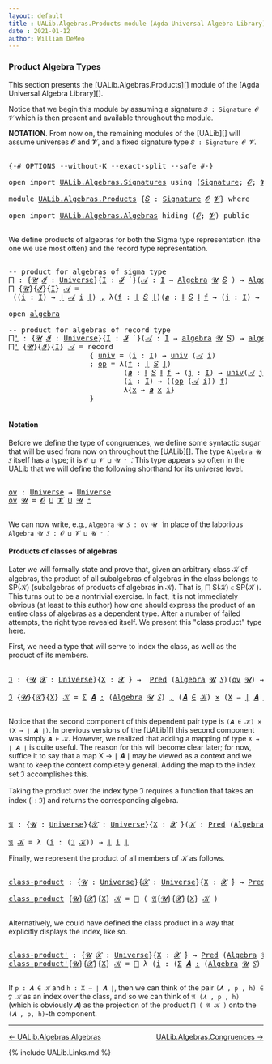 ```yaml
---
layout: default
title : UALib.Algebras.Products module (Agda Universal Algebra Library)
date : 2021-01-12
author: William DeMeo
---
```



### <a id="product-algebra-types">Product Algebra Types</a>

This section presents the [UALib.Algebras.Products][] module of the [Agda Universal Algebra Library][].

Notice that we begin this module by assuming a signature `𝑆 : Signature 𝓞 𝓥` which is then present and available throughout the module.

**NOTATION**.  From now on, the remaining modules of the [UALib][] will assume universes 𝓞 and 𝓥, and a fixed signature type `𝑆 : Signature 𝓞 𝓥`.

<pre class="Agda">

<a id="603" class="Symbol">{-#</a> <a id="607" class="Keyword">OPTIONS</a> <a id="615" class="Pragma">--without-K</a> <a id="627" class="Pragma">--exact-split</a> <a id="641" class="Pragma">--safe</a> <a id="648" class="Symbol">#-}</a>

<a id="653" class="Keyword">open</a> <a id="658" class="Keyword">import</a> <a id="665" href="UALib.Algebras.Signatures.html" class="Module">UALib.Algebras.Signatures</a> <a id="691" class="Keyword">using</a> <a id="697" class="Symbol">(</a><a id="698" href="UALib.Algebras.Signatures.html#1419" class="Function">Signature</a><a id="707" class="Symbol">;</a> <a id="709" href="universes.html#613" class="Generalizable">𝓞</a><a id="710" class="Symbol">;</a> <a id="712" href="universes.html#617" class="Generalizable">𝓥</a><a id="713" class="Symbol">)</a>

<a id="716" class="Keyword">module</a> <a id="723" href="UALib.Algebras.Products.html" class="Module">UALib.Algebras.Products</a> <a id="747" class="Symbol">{</a><a id="748" href="UALib.Algebras.Products.html#748" class="Bound">𝑆</a> <a id="750" class="Symbol">:</a> <a id="752" href="UALib.Algebras.Signatures.html#1419" class="Function">Signature</a> <a id="762" href="universes.html#613" class="Generalizable">𝓞</a> <a id="764" href="universes.html#617" class="Generalizable">𝓥</a><a id="765" class="Symbol">}</a> <a id="767" class="Keyword">where</a>

<a id="774" class="Keyword">open</a> <a id="779" class="Keyword">import</a> <a id="786" href="UALib.Algebras.Algebras.html" class="Module">UALib.Algebras.Algebras</a> <a id="810" class="Keyword">hiding</a> <a id="817" class="Symbol">(</a><a id="818" href="universes.html#613" class="Generalizable">𝓞</a><a id="819" class="Symbol">;</a> <a id="821" href="universes.html#617" class="Generalizable">𝓥</a><a id="822" class="Symbol">)</a> <a id="824" class="Keyword">public</a>

</pre>

We define products of algebras for both the Sigma type representation (the one we use most often) and the record type representation.

<pre class="Agda">

<a id="993" class="Comment">-- product for algebras of sigma type</a>
<a id="⨅"></a><a id="1031" href="UALib.Algebras.Products.html#1031" class="Function">⨅</a> <a id="1033" class="Symbol">:</a> <a id="1035" class="Symbol">{</a><a id="1036" href="UALib.Algebras.Products.html#1036" class="Bound">𝓤</a> <a id="1038" href="UALib.Algebras.Products.html#1038" class="Bound">𝓘</a> <a id="1040" class="Symbol">:</a> <a id="1042" href="universes.html#551" class="Postulate">Universe</a><a id="1050" class="Symbol">}{</a><a id="1052" href="UALib.Algebras.Products.html#1052" class="Bound">I</a> <a id="1054" class="Symbol">:</a> <a id="1056" href="UALib.Algebras.Products.html#1038" class="Bound">𝓘</a> <a id="1058" href="universes.html#758" class="Function Operator">̇</a> <a id="1060" class="Symbol">}(</a><a id="1062" href="UALib.Algebras.Products.html#1062" class="Bound">𝒜</a> <a id="1064" class="Symbol">:</a> <a id="1066" href="UALib.Algebras.Products.html#1052" class="Bound">I</a> <a id="1068" class="Symbol">→</a> <a id="1070" href="UALib.Algebras.Algebras.html#781" class="Function">Algebra</a> <a id="1078" href="UALib.Algebras.Products.html#1036" class="Bound">𝓤</a> <a id="1080" href="UALib.Algebras.Products.html#748" class="Bound">𝑆</a> <a id="1082" class="Symbol">)</a> <a id="1084" class="Symbol">→</a> <a id="1086" href="UALib.Algebras.Algebras.html#781" class="Function">Algebra</a> <a id="1094" class="Symbol">(</a><a id="1095" href="UALib.Algebras.Products.html#1038" class="Bound">𝓘</a> <a id="1097" href="Agda.Primitive.html#636" class="Primitive Operator">⊔</a> <a id="1099" href="UALib.Algebras.Products.html#1036" class="Bound">𝓤</a><a id="1100" class="Symbol">)</a> <a id="1102" href="UALib.Algebras.Products.html#748" class="Bound">𝑆</a>
<a id="1104" href="UALib.Algebras.Products.html#1031" class="Function">⨅</a> <a id="1106" class="Symbol">{</a><a id="1107" href="UALib.Algebras.Products.html#1107" class="Bound">𝓤</a><a id="1108" class="Symbol">}{</a><a id="1110" href="UALib.Algebras.Products.html#1110" class="Bound">𝓘</a><a id="1111" class="Symbol">}{</a><a id="1113" href="UALib.Algebras.Products.html#1113" class="Bound">I</a><a id="1114" class="Symbol">}</a> <a id="1116" href="UALib.Algebras.Products.html#1116" class="Bound">𝒜</a> <a id="1118" class="Symbol">=</a>
 <a id="1121" class="Symbol">((</a><a id="1123" href="UALib.Algebras.Products.html#1123" class="Bound">i</a> <a id="1125" class="Symbol">:</a> <a id="1127" href="UALib.Algebras.Products.html#1113" class="Bound">I</a><a id="1128" class="Symbol">)</a> <a id="1130" class="Symbol">→</a> <a id="1132" href="UALib.Prelude.Preliminaries.html#11659" class="Function Operator">∣</a> <a id="1134" href="UALib.Algebras.Products.html#1116" class="Bound">𝒜</a> <a id="1136" href="UALib.Algebras.Products.html#1123" class="Bound">i</a> <a id="1138" href="UALib.Prelude.Preliminaries.html#11659" class="Function Operator">∣</a><a id="1139" class="Symbol">)</a> <a id="1141" href="MGS-MLTT.html#2929" class="InductiveConstructor Operator">,</a> <a id="1143" class="Symbol">λ(</a><a id="1145" href="UALib.Algebras.Products.html#1145" class="Bound">f</a> <a id="1147" class="Symbol">:</a> <a id="1149" href="UALib.Prelude.Preliminaries.html#11659" class="Function Operator">∣</a> <a id="1151" href="UALib.Algebras.Products.html#748" class="Bound">𝑆</a> <a id="1153" href="UALib.Prelude.Preliminaries.html#11659" class="Function Operator">∣</a><a id="1154" class="Symbol">)(</a><a id="1156" href="UALib.Algebras.Products.html#1156" class="Bound">𝒂</a> <a id="1158" class="Symbol">:</a> <a id="1160" href="UALib.Prelude.Preliminaries.html#11740" class="Function Operator">∥</a> <a id="1162" href="UALib.Algebras.Products.html#748" class="Bound">𝑆</a> <a id="1164" href="UALib.Prelude.Preliminaries.html#11740" class="Function Operator">∥</a> <a id="1166" href="UALib.Algebras.Products.html#1145" class="Bound">f</a> <a id="1168" class="Symbol">→</a> <a id="1170" class="Symbol">(</a><a id="1171" href="UALib.Algebras.Products.html#1171" class="Bound">j</a> <a id="1173" class="Symbol">:</a> <a id="1175" href="UALib.Algebras.Products.html#1113" class="Bound">I</a><a id="1176" class="Symbol">)</a> <a id="1178" class="Symbol">→</a> <a id="1180" href="UALib.Prelude.Preliminaries.html#11659" class="Function Operator">∣</a> <a id="1182" href="UALib.Algebras.Products.html#1116" class="Bound">𝒜</a> <a id="1184" href="UALib.Algebras.Products.html#1171" class="Bound">j</a> <a id="1186" href="UALib.Prelude.Preliminaries.html#11659" class="Function Operator">∣</a><a id="1187" class="Symbol">)(</a><a id="1189" href="UALib.Algebras.Products.html#1189" class="Bound">i</a> <a id="1191" class="Symbol">:</a> <a id="1193" href="UALib.Algebras.Products.html#1113" class="Bound">I</a><a id="1194" class="Symbol">)</a> <a id="1196" class="Symbol">→</a> <a id="1198" class="Symbol">(</a><a id="1199" href="UALib.Algebras.Products.html#1145" class="Bound">f</a> <a id="1201" href="UALib.Algebras.Algebras.html#2971" class="Function Operator">̂</a> <a id="1203" href="UALib.Algebras.Products.html#1116" class="Bound">𝒜</a> <a id="1205" href="UALib.Algebras.Products.html#1189" class="Bound">i</a><a id="1206" class="Symbol">)</a> <a id="1208" class="Symbol">λ{</a><a id="1210" href="UALib.Algebras.Products.html#1210" class="Bound">x</a> <a id="1212" class="Symbol">→</a> <a id="1214" href="UALib.Algebras.Products.html#1156" class="Bound">𝒂</a> <a id="1216" href="UALib.Algebras.Products.html#1210" class="Bound">x</a> <a id="1218" href="UALib.Algebras.Products.html#1189" class="Bound">i</a><a id="1219" class="Symbol">}</a>

<a id="1222" class="Keyword">open</a> <a id="1227" href="UALib.Algebras.Algebras.html#1977" class="Module">algebra</a>

<a id="1236" class="Comment">-- product for algebras of record type</a>
<a id="⨅&#39;"></a><a id="1275" href="UALib.Algebras.Products.html#1275" class="Function">⨅&#39;</a> <a id="1278" class="Symbol">:</a> <a id="1280" class="Symbol">{</a><a id="1281" href="UALib.Algebras.Products.html#1281" class="Bound">𝓤</a> <a id="1283" href="UALib.Algebras.Products.html#1283" class="Bound">𝓘</a> <a id="1285" class="Symbol">:</a> <a id="1287" href="universes.html#551" class="Postulate">Universe</a><a id="1295" class="Symbol">}{</a><a id="1297" href="UALib.Algebras.Products.html#1297" class="Bound">I</a> <a id="1299" class="Symbol">:</a> <a id="1301" href="UALib.Algebras.Products.html#1283" class="Bound">𝓘</a> <a id="1303" href="universes.html#758" class="Function Operator">̇</a> <a id="1305" class="Symbol">}(</a><a id="1307" href="UALib.Algebras.Products.html#1307" class="Bound">𝒜</a> <a id="1309" class="Symbol">:</a> <a id="1311" href="UALib.Algebras.Products.html#1297" class="Bound">I</a> <a id="1313" class="Symbol">→</a> <a id="1315" href="UALib.Algebras.Algebras.html#1977" class="Record">algebra</a> <a id="1323" href="UALib.Algebras.Products.html#1281" class="Bound">𝓤</a> <a id="1325" href="UALib.Algebras.Products.html#748" class="Bound">𝑆</a><a id="1326" class="Symbol">)</a> <a id="1328" class="Symbol">→</a> <a id="1330" href="UALib.Algebras.Algebras.html#1977" class="Record">algebra</a> <a id="1338" class="Symbol">(</a><a id="1339" href="UALib.Algebras.Products.html#1283" class="Bound">𝓘</a> <a id="1341" href="Agda.Primitive.html#636" class="Primitive Operator">⊔</a> <a id="1343" href="UALib.Algebras.Products.html#1281" class="Bound">𝓤</a><a id="1344" class="Symbol">)</a> <a id="1346" href="UALib.Algebras.Products.html#748" class="Bound">𝑆</a>
<a id="1348" href="UALib.Algebras.Products.html#1275" class="Function">⨅&#39;</a> <a id="1351" class="Symbol">{</a><a id="1352" href="UALib.Algebras.Products.html#1352" class="Bound">𝓤</a><a id="1353" class="Symbol">}{</a><a id="1355" href="UALib.Algebras.Products.html#1355" class="Bound">𝓘</a><a id="1356" class="Symbol">}{</a><a id="1358" href="UALib.Algebras.Products.html#1358" class="Bound">I</a><a id="1359" class="Symbol">}</a> <a id="1361" href="UALib.Algebras.Products.html#1361" class="Bound">𝒜</a> <a id="1363" class="Symbol">=</a> <a id="1365" class="Keyword">record</a>
                   <a id="1391" class="Symbol">{</a> <a id="1393" href="UALib.Algebras.Algebras.html#2075" class="Field">univ</a> <a id="1398" class="Symbol">=</a> <a id="1400" class="Symbol">(</a><a id="1401" href="UALib.Algebras.Products.html#1401" class="Bound">i</a> <a id="1403" class="Symbol">:</a> <a id="1405" href="UALib.Algebras.Products.html#1358" class="Bound">I</a><a id="1406" class="Symbol">)</a> <a id="1408" class="Symbol">→</a> <a id="1410" href="UALib.Algebras.Algebras.html#2075" class="Field">univ</a> <a id="1415" class="Symbol">(</a><a id="1416" href="UALib.Algebras.Products.html#1361" class="Bound">𝒜</a> <a id="1418" href="UALib.Algebras.Products.html#1401" class="Bound">i</a><a id="1419" class="Symbol">)</a>
                   <a id="1440" class="Symbol">;</a> <a id="1442" href="UALib.Algebras.Algebras.html#2089" class="Field">op</a> <a id="1445" class="Symbol">=</a> <a id="1447" class="Symbol">λ(</a><a id="1449" href="UALib.Algebras.Products.html#1449" class="Bound">f</a> <a id="1451" class="Symbol">:</a> <a id="1453" href="UALib.Prelude.Preliminaries.html#11659" class="Function Operator">∣</a> <a id="1455" href="UALib.Algebras.Products.html#748" class="Bound">𝑆</a> <a id="1457" href="UALib.Prelude.Preliminaries.html#11659" class="Function Operator">∣</a><a id="1458" class="Symbol">)</a>
                           <a id="1487" class="Symbol">(</a><a id="1488" href="UALib.Algebras.Products.html#1488" class="Bound">𝒂</a> <a id="1490" class="Symbol">:</a> <a id="1492" href="UALib.Prelude.Preliminaries.html#11740" class="Function Operator">∥</a> <a id="1494" href="UALib.Algebras.Products.html#748" class="Bound">𝑆</a> <a id="1496" href="UALib.Prelude.Preliminaries.html#11740" class="Function Operator">∥</a> <a id="1498" href="UALib.Algebras.Products.html#1449" class="Bound">f</a> <a id="1500" class="Symbol">→</a> <a id="1502" class="Symbol">(</a><a id="1503" href="UALib.Algebras.Products.html#1503" class="Bound">j</a> <a id="1505" class="Symbol">:</a> <a id="1507" href="UALib.Algebras.Products.html#1358" class="Bound">I</a><a id="1508" class="Symbol">)</a> <a id="1510" class="Symbol">→</a> <a id="1512" href="UALib.Algebras.Algebras.html#2075" class="Field">univ</a><a id="1516" class="Symbol">(</a><a id="1517" href="UALib.Algebras.Products.html#1361" class="Bound">𝒜</a> <a id="1519" href="UALib.Algebras.Products.html#1503" class="Bound">j</a><a id="1520" class="Symbol">))</a>
                           <a id="1550" class="Symbol">(</a><a id="1551" href="UALib.Algebras.Products.html#1551" class="Bound">i</a> <a id="1553" class="Symbol">:</a> <a id="1555" href="UALib.Algebras.Products.html#1358" class="Bound">I</a><a id="1556" class="Symbol">)</a> <a id="1558" class="Symbol">→</a> <a id="1560" class="Symbol">((</a><a id="1562" href="UALib.Algebras.Algebras.html#2089" class="Field">op</a> <a id="1565" class="Symbol">(</a><a id="1566" href="UALib.Algebras.Products.html#1361" class="Bound">𝒜</a> <a id="1568" href="UALib.Algebras.Products.html#1551" class="Bound">i</a><a id="1569" class="Symbol">))</a> <a id="1572" href="UALib.Algebras.Products.html#1449" class="Bound">f</a><a id="1573" class="Symbol">)</a>
                           <a id="1602" class="Symbol">λ{</a><a id="1604" href="UALib.Algebras.Products.html#1604" class="Bound">x</a> <a id="1606" class="Symbol">→</a> <a id="1608" href="UALib.Algebras.Products.html#1488" class="Bound">𝒂</a> <a id="1610" href="UALib.Algebras.Products.html#1604" class="Bound">x</a> <a id="1612" href="UALib.Algebras.Products.html#1551" class="Bound">i</a><a id="1613" class="Symbol">}</a>
                   <a id="1634" class="Symbol">}</a>

</pre>



#### <a id="notation">Notation</a>

Before we define the type of congruences, we define some syntactic sugar that will be used from now on throughout the [UALib][]. The type `Algebra 𝓤 𝑆` itself has a type; it is `𝓞 ⊔ 𝓥 ⊔ 𝓤 ⁺ ̇`. This type appears so often in the UALib that we will define the following shorthand for its universe level. 

<pre class="Agda">

<a id="ov"></a><a id="2005" href="UALib.Algebras.Products.html#2005" class="Function">ov</a> <a id="2008" class="Symbol">:</a> <a id="2010" href="universes.html#551" class="Postulate">Universe</a> <a id="2019" class="Symbol">→</a> <a id="2021" href="universes.html#551" class="Postulate">Universe</a>
<a id="2030" href="UALib.Algebras.Products.html#2005" class="Function">ov</a> <a id="2033" href="UALib.Algebras.Products.html#2033" class="Bound">𝓤</a> <a id="2035" class="Symbol">=</a> <a id="2037" href="UALib.Algebras.Products.html#762" class="Bound">𝓞</a> <a id="2039" href="Agda.Primitive.html#636" class="Primitive Operator">⊔</a> <a id="2041" href="UALib.Algebras.Products.html#764" class="Bound">𝓥</a> <a id="2043" href="Agda.Primitive.html#636" class="Primitive Operator">⊔</a> <a id="2045" href="UALib.Algebras.Products.html#2033" class="Bound">𝓤</a> <a id="2047" href="universes.html#527" class="Primitive Operator">⁺</a>

</pre>

We can now write, e.g., `Algebra 𝓤 𝑆 : ov 𝓤 ̇` in place of the laborious `Algebra 𝓤 𝑆 : 𝓞 ⊔ 𝓥 ⊔ 𝓤 ⁺ ̇`.



#### <a id="products-of-classes-of-algebras">Products of classes of algebras</a>

Later we will formally state and prove that, given an arbitrary class 𝒦 of algebras, the product of all subalgebras of algebras in the class belongs to SP(𝒦) (subalgebras of products of algebras in 𝒦). That is, ⨅ S(𝒦) ∈ SP(𝒦 ). This turns out to be a nontrivial exercise. In fact, it is not immediately obvious (at least to this author) how one should express the product of an entire class of algebras as a dependent type. After a number of failed attempts, the right type revealed itself. We present this "class product" type here.

First, we need a type that will serve to index the class, as well as the product of its members.

<pre class="Agda">

<a id="ℑ"></a><a id="2898" href="UALib.Algebras.Products.html#2898" class="Function">ℑ</a> <a id="2900" class="Symbol">:</a> <a id="2902" class="Symbol">{</a><a id="2903" href="UALib.Algebras.Products.html#2903" class="Bound">𝓤</a> <a id="2905" href="UALib.Algebras.Products.html#2905" class="Bound">𝓧</a> <a id="2907" class="Symbol">:</a> <a id="2909" href="universes.html#551" class="Postulate">Universe</a><a id="2917" class="Symbol">}{</a><a id="2919" href="UALib.Algebras.Products.html#2919" class="Bound">X</a> <a id="2921" class="Symbol">:</a> <a id="2923" href="UALib.Algebras.Products.html#2905" class="Bound">𝓧</a> <a id="2925" href="universes.html#758" class="Function Operator">̇</a><a id="2926" class="Symbol">}</a> <a id="2928" class="Symbol">→</a>  <a id="2931" href="UALib.Relations.Unary.html#1088" class="Function">Pred</a> <a id="2936" class="Symbol">(</a><a id="2937" href="UALib.Algebras.Algebras.html#781" class="Function">Algebra</a> <a id="2945" href="UALib.Algebras.Products.html#2903" class="Bound">𝓤</a> <a id="2947" href="UALib.Algebras.Products.html#748" class="Bound">𝑆</a><a id="2948" class="Symbol">)(</a><a id="2950" href="UALib.Algebras.Products.html#2005" class="Function">ov</a> <a id="2953" href="UALib.Algebras.Products.html#2903" class="Bound">𝓤</a><a id="2954" class="Symbol">)</a> <a id="2956" class="Symbol">→</a> <a id="2958" class="Symbol">(</a><a id="2959" href="UALib.Algebras.Products.html#2905" class="Bound">𝓧</a> <a id="2961" href="Agda.Primitive.html#636" class="Primitive Operator">⊔</a> <a id="2963" href="UALib.Algebras.Products.html#2005" class="Function">ov</a> <a id="2966" href="UALib.Algebras.Products.html#2903" class="Bound">𝓤</a><a id="2967" class="Symbol">)</a> <a id="2969" href="universes.html#758" class="Function Operator">̇</a>

<a id="2972" href="UALib.Algebras.Products.html#2898" class="Function">ℑ</a> <a id="2974" class="Symbol">{</a><a id="2975" href="UALib.Algebras.Products.html#2975" class="Bound">𝓤</a><a id="2976" class="Symbol">}{</a><a id="2978" href="UALib.Algebras.Products.html#2978" class="Bound">𝓧</a><a id="2979" class="Symbol">}{</a><a id="2981" href="UALib.Algebras.Products.html#2981" class="Bound">X</a><a id="2982" class="Symbol">}</a> <a id="2984" href="UALib.Algebras.Products.html#2984" class="Bound">𝒦</a> <a id="2986" class="Symbol">=</a> <a id="2988" href="MGS-MLTT.html#3074" class="Function">Σ</a> <a id="2990" href="UALib.Algebras.Products.html#2990" class="Bound">𝑨</a> <a id="2992" href="MGS-MLTT.html#3074" class="Function">꞉</a> <a id="2994" class="Symbol">(</a><a id="2995" href="UALib.Algebras.Algebras.html#781" class="Function">Algebra</a> <a id="3003" href="UALib.Algebras.Products.html#2975" class="Bound">𝓤</a> <a id="3005" href="UALib.Algebras.Products.html#748" class="Bound">𝑆</a><a id="3006" class="Symbol">)</a> <a id="3008" href="MGS-MLTT.html#3074" class="Function">,</a> <a id="3010" class="Symbol">(</a><a id="3011" href="UALib.Algebras.Products.html#2990" class="Bound">𝑨</a> <a id="3013" href="UALib.Relations.Unary.html#2725" class="Function Operator">∈</a> <a id="3015" href="UALib.Algebras.Products.html#2984" class="Bound">𝒦</a><a id="3016" class="Symbol">)</a> <a id="3018" href="MGS-MLTT.html#3515" class="Function Operator">×</a> <a id="3020" class="Symbol">(</a><a id="3021" href="UALib.Algebras.Products.html#2981" class="Bound">X</a> <a id="3023" class="Symbol">→</a> <a id="3025" href="UALib.Prelude.Preliminaries.html#11659" class="Function Operator">∣</a> <a id="3027" href="UALib.Algebras.Products.html#2990" class="Bound">𝑨</a> <a id="3029" href="UALib.Prelude.Preliminaries.html#11659" class="Function Operator">∣</a><a id="3030" class="Symbol">)</a>

</pre>

Notice that the second component of this dependent pair type is `(𝑨 ∈ 𝒦) × (X → ∣ 𝑨 ∣)`.  In previous versions of the [UALib][] this second component was simply `𝑨 ∈ 𝒦`.  However, we realized that adding a mapping of type `X → ∣ 𝑨 ∣` is quite useful.  The reason for this will become clear later; for now, suffice it to say that a map X → ∣ 𝑨 ∣ may be viewed as a context and we want to keep the context completely general.  Adding the map to the index set ℑ accomplishes this.

Taking the product over the index type ℑ requires a function that takes an index (i : ℑ) and returns the corresponding algebra.

<pre class="Agda">

<a id="𝔄"></a><a id="3667" href="UALib.Algebras.Products.html#3667" class="Function">𝔄</a> <a id="3669" class="Symbol">:</a> <a id="3671" class="Symbol">{</a><a id="3672" href="UALib.Algebras.Products.html#3672" class="Bound">𝓤</a> <a id="3674" class="Symbol">:</a> <a id="3676" href="universes.html#551" class="Postulate">Universe</a><a id="3684" class="Symbol">}{</a><a id="3686" href="UALib.Algebras.Products.html#3686" class="Bound">𝓧</a> <a id="3688" class="Symbol">:</a> <a id="3690" href="universes.html#551" class="Postulate">Universe</a><a id="3698" class="Symbol">}{</a><a id="3700" href="UALib.Algebras.Products.html#3700" class="Bound">X</a> <a id="3702" class="Symbol">:</a> <a id="3704" href="UALib.Algebras.Products.html#3686" class="Bound">𝓧</a> <a id="3706" href="universes.html#758" class="Function Operator">̇</a><a id="3707" class="Symbol">}(</a><a id="3709" href="UALib.Algebras.Products.html#3709" class="Bound">𝒦</a> <a id="3711" class="Symbol">:</a> <a id="3713" href="UALib.Relations.Unary.html#1088" class="Function">Pred</a> <a id="3718" class="Symbol">(</a><a id="3719" href="UALib.Algebras.Algebras.html#781" class="Function">Algebra</a> <a id="3727" href="UALib.Algebras.Products.html#3672" class="Bound">𝓤</a> <a id="3729" href="UALib.Algebras.Products.html#748" class="Bound">𝑆</a><a id="3730" class="Symbol">)(</a><a id="3732" href="UALib.Algebras.Products.html#2005" class="Function">ov</a> <a id="3735" href="UALib.Algebras.Products.html#3672" class="Bound">𝓤</a><a id="3736" class="Symbol">))</a> <a id="3739" class="Symbol">→</a> <a id="3741" href="UALib.Algebras.Products.html#2898" class="Function">ℑ</a><a id="3742" class="Symbol">{</a><a id="3743" href="UALib.Algebras.Products.html#3672" class="Bound">𝓤</a><a id="3744" class="Symbol">}{</a><a id="3746" href="UALib.Algebras.Products.html#3686" class="Bound">𝓧</a><a id="3747" class="Symbol">}{</a><a id="3749" href="UALib.Algebras.Products.html#3700" class="Bound">X</a><a id="3750" class="Symbol">}</a> <a id="3752" href="UALib.Algebras.Products.html#3709" class="Bound">𝒦</a> <a id="3754" class="Symbol">→</a> <a id="3756" href="UALib.Algebras.Algebras.html#781" class="Function">Algebra</a> <a id="3764" href="UALib.Algebras.Products.html#3672" class="Bound">𝓤</a> <a id="3766" href="UALib.Algebras.Products.html#748" class="Bound">𝑆</a>

<a id="3769" href="UALib.Algebras.Products.html#3667" class="Function">𝔄</a> <a id="3771" href="UALib.Algebras.Products.html#3771" class="Bound">𝒦</a> <a id="3773" class="Symbol">=</a> <a id="3775" class="Symbol">λ</a> <a id="3777" class="Symbol">(</a><a id="3778" href="UALib.Algebras.Products.html#3778" class="Bound">i</a> <a id="3780" class="Symbol">:</a> <a id="3782" class="Symbol">(</a><a id="3783" href="UALib.Algebras.Products.html#2898" class="Function">ℑ</a> <a id="3785" href="UALib.Algebras.Products.html#3771" class="Bound">𝒦</a><a id="3786" class="Symbol">))</a> <a id="3789" class="Symbol">→</a> <a id="3791" href="UALib.Prelude.Preliminaries.html#11659" class="Function Operator">∣</a> <a id="3793" href="UALib.Algebras.Products.html#3778" class="Bound">i</a> <a id="3795" href="UALib.Prelude.Preliminaries.html#11659" class="Function Operator">∣</a>
</pre>

Finally, we represent the product of all members of 𝒦 as follows.

<pre class="Agda">

<a id="class-product"></a><a id="3890" href="UALib.Algebras.Products.html#3890" class="Function">class-product</a> <a id="3904" class="Symbol">:</a> <a id="3906" class="Symbol">{</a><a id="3907" href="UALib.Algebras.Products.html#3907" class="Bound">𝓤</a> <a id="3909" class="Symbol">:</a> <a id="3911" href="universes.html#551" class="Postulate">Universe</a><a id="3919" class="Symbol">}{</a><a id="3921" href="UALib.Algebras.Products.html#3921" class="Bound">𝓧</a> <a id="3923" class="Symbol">:</a> <a id="3925" href="universes.html#551" class="Postulate">Universe</a><a id="3933" class="Symbol">}{</a><a id="3935" href="UALib.Algebras.Products.html#3935" class="Bound">X</a> <a id="3937" class="Symbol">:</a> <a id="3939" href="UALib.Algebras.Products.html#3921" class="Bound">𝓧</a> <a id="3941" href="universes.html#758" class="Function Operator">̇</a><a id="3942" class="Symbol">}</a> <a id="3944" class="Symbol">→</a> <a id="3946" href="UALib.Relations.Unary.html#1088" class="Function">Pred</a> <a id="3951" class="Symbol">(</a><a id="3952" href="UALib.Algebras.Algebras.html#781" class="Function">Algebra</a> <a id="3960" href="UALib.Algebras.Products.html#3907" class="Bound">𝓤</a> <a id="3962" href="UALib.Algebras.Products.html#748" class="Bound">𝑆</a><a id="3963" class="Symbol">)(</a><a id="3965" href="UALib.Algebras.Products.html#2005" class="Function">ov</a> <a id="3968" href="UALib.Algebras.Products.html#3907" class="Bound">𝓤</a><a id="3969" class="Symbol">)</a> <a id="3971" class="Symbol">→</a> <a id="3973" href="UALib.Algebras.Algebras.html#781" class="Function">Algebra</a> <a id="3981" class="Symbol">(</a><a id="3982" href="UALib.Algebras.Products.html#3921" class="Bound">𝓧</a> <a id="3984" href="Agda.Primitive.html#636" class="Primitive Operator">⊔</a> <a id="3986" href="UALib.Algebras.Products.html#2005" class="Function">ov</a> <a id="3989" href="UALib.Algebras.Products.html#3907" class="Bound">𝓤</a><a id="3990" class="Symbol">)</a> <a id="3992" href="UALib.Algebras.Products.html#748" class="Bound">𝑆</a>

<a id="3995" href="UALib.Algebras.Products.html#3890" class="Function">class-product</a> <a id="4009" class="Symbol">{</a><a id="4010" href="UALib.Algebras.Products.html#4010" class="Bound">𝓤</a><a id="4011" class="Symbol">}{</a><a id="4013" href="UALib.Algebras.Products.html#4013" class="Bound">𝓧</a><a id="4014" class="Symbol">}{</a><a id="4016" href="UALib.Algebras.Products.html#4016" class="Bound">X</a><a id="4017" class="Symbol">}</a> <a id="4019" href="UALib.Algebras.Products.html#4019" class="Bound">𝒦</a> <a id="4021" class="Symbol">=</a> <a id="4023" href="UALib.Algebras.Products.html#1031" class="Function">⨅</a> <a id="4025" class="Symbol">(</a> <a id="4027" href="UALib.Algebras.Products.html#3667" class="Function">𝔄</a><a id="4028" class="Symbol">{</a><a id="4029" href="UALib.Algebras.Products.html#4010" class="Bound">𝓤</a><a id="4030" class="Symbol">}{</a><a id="4032" href="UALib.Algebras.Products.html#4013" class="Bound">𝓧</a><a id="4033" class="Symbol">}{</a><a id="4035" href="UALib.Algebras.Products.html#4016" class="Bound">X</a><a id="4036" class="Symbol">}</a> <a id="4038" href="UALib.Algebras.Products.html#4019" class="Bound">𝒦</a> <a id="4040" class="Symbol">)</a>

</pre>

Alternatively, we could have defined the class product in a way that explicitly displays the index, like so.

<pre class="Agda">

<a id="class-product&#39;"></a><a id="4179" href="UALib.Algebras.Products.html#4179" class="Function">class-product&#39;</a> <a id="4194" class="Symbol">:</a> <a id="4196" class="Symbol">{</a><a id="4197" href="UALib.Algebras.Products.html#4197" class="Bound">𝓤</a> <a id="4199" href="UALib.Algebras.Products.html#4199" class="Bound">𝓧</a> <a id="4201" class="Symbol">:</a> <a id="4203" href="universes.html#551" class="Postulate">Universe</a><a id="4211" class="Symbol">}{</a><a id="4213" href="UALib.Algebras.Products.html#4213" class="Bound">X</a> <a id="4215" class="Symbol">:</a> <a id="4217" href="UALib.Algebras.Products.html#4199" class="Bound">𝓧</a> <a id="4219" href="universes.html#758" class="Function Operator">̇</a><a id="4220" class="Symbol">}</a> <a id="4222" class="Symbol">→</a> <a id="4224" href="UALib.Relations.Unary.html#1088" class="Function">Pred</a> <a id="4229" class="Symbol">(</a><a id="4230" href="UALib.Algebras.Algebras.html#781" class="Function">Algebra</a> <a id="4238" href="UALib.Algebras.Products.html#4197" class="Bound">𝓤</a> <a id="4240" href="UALib.Algebras.Products.html#748" class="Bound">𝑆</a><a id="4241" class="Symbol">)(</a><a id="4243" href="UALib.Algebras.Products.html#2005" class="Function">ov</a> <a id="4246" href="UALib.Algebras.Products.html#4197" class="Bound">𝓤</a><a id="4247" class="Symbol">)</a> <a id="4249" class="Symbol">→</a> <a id="4251" href="UALib.Algebras.Algebras.html#781" class="Function">Algebra</a> <a id="4259" class="Symbol">(</a><a id="4260" href="UALib.Algebras.Products.html#4199" class="Bound">𝓧</a> <a id="4262" href="Agda.Primitive.html#636" class="Primitive Operator">⊔</a> <a id="4264" href="UALib.Algebras.Products.html#2005" class="Function">ov</a> <a id="4267" href="UALib.Algebras.Products.html#4197" class="Bound">𝓤</a><a id="4268" class="Symbol">)</a> <a id="4270" href="UALib.Algebras.Products.html#748" class="Bound">𝑆</a>
<a id="4272" href="UALib.Algebras.Products.html#4179" class="Function">class-product&#39;</a><a id="4286" class="Symbol">{</a><a id="4287" href="UALib.Algebras.Products.html#4287" class="Bound">𝓤</a><a id="4288" class="Symbol">}{</a><a id="4290" href="UALib.Algebras.Products.html#4290" class="Bound">𝓧</a><a id="4291" class="Symbol">}{</a><a id="4293" href="UALib.Algebras.Products.html#4293" class="Bound">X</a><a id="4294" class="Symbol">}</a> <a id="4296" href="UALib.Algebras.Products.html#4296" class="Bound">𝒦</a> <a id="4298" class="Symbol">=</a> <a id="4300" href="UALib.Algebras.Products.html#1031" class="Function">⨅</a> <a id="4302" class="Symbol">λ</a> <a id="4304" class="Symbol">(</a><a id="4305" href="UALib.Algebras.Products.html#4305" class="Bound">i</a> <a id="4307" class="Symbol">:</a> <a id="4309" class="Symbol">(</a><a id="4310" href="MGS-MLTT.html#3074" class="Function">Σ</a> <a id="4312" href="UALib.Algebras.Products.html#4312" class="Bound">𝑨</a> <a id="4314" href="MGS-MLTT.html#3074" class="Function">꞉</a> <a id="4316" class="Symbol">(</a><a id="4317" href="UALib.Algebras.Algebras.html#781" class="Function">Algebra</a> <a id="4325" href="UALib.Algebras.Products.html#4287" class="Bound">𝓤</a> <a id="4327" href="UALib.Algebras.Products.html#748" class="Bound">𝑆</a><a id="4328" class="Symbol">)</a> <a id="4330" href="MGS-MLTT.html#3074" class="Function">,</a> <a id="4332" class="Symbol">(</a><a id="4333" href="UALib.Algebras.Products.html#4312" class="Bound">𝑨</a> <a id="4335" href="UALib.Relations.Unary.html#2725" class="Function Operator">∈</a> <a id="4337" href="UALib.Algebras.Products.html#4296" class="Bound">𝒦</a><a id="4338" class="Symbol">)</a> <a id="4340" href="MGS-MLTT.html#3515" class="Function Operator">×</a> <a id="4342" class="Symbol">(</a><a id="4343" href="UALib.Algebras.Products.html#4293" class="Bound">X</a> <a id="4345" class="Symbol">→</a> <a id="4347" href="UALib.Prelude.Preliminaries.html#11659" class="Function Operator">∣</a> <a id="4349" href="UALib.Algebras.Products.html#4312" class="Bound">𝑨</a> <a id="4351" href="UALib.Prelude.Preliminaries.html#11659" class="Function Operator">∣</a><a id="4352" class="Symbol">)))</a> <a id="4356" class="Symbol">→</a> <a id="4358" href="UALib.Prelude.Preliminaries.html#11659" class="Function Operator">∣</a> <a id="4360" href="UALib.Algebras.Products.html#4305" class="Bound">i</a> <a id="4362" href="UALib.Prelude.Preliminaries.html#11659" class="Function Operator">∣</a>

</pre>

If `p : 𝑨 ∈ 𝒦` and `h : X → ∣ 𝑨 ∣`, then we can think of the pair `(𝑨 , p , h) ∈ ℑ 𝒦` as an index over the class, and so we can think of `𝔄 (𝑨 , p , h)` (which is obviously `𝑨`) as the projection of the product `⨅ ( 𝔄 𝒦 )` onto the `(𝑨 , p, h)`-th component.





-----------------------

[← UALib.Algebras.Algebras](UALib.Algebras.Algebras.html)
<span style="float:right;">[UALib.Algebras.Congruences →](UALib.Algebras.Congruences.html)</span>

{% include UALib.Links.md %}
